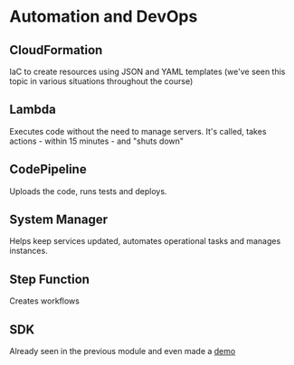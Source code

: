 # Automation and DevOps

## CloudFormation

IaC to create resources using JSON and YAML templates (we've seen this topic in various situations throughout the course)

## Lambda

Executes code without the need to manage servers. It's called, takes actions - within 15 minutes - and "shuts down"

## CodePipeline

Uploads the code, runs tests and deploys.

## System Manager

Helps keep services updated, automates operational tasks and manages instances.

## Step Function
Creates workflows

## SDK 
Already seen in the previous module and even made a [demo](/Module10/module10.md#cloudformation)


